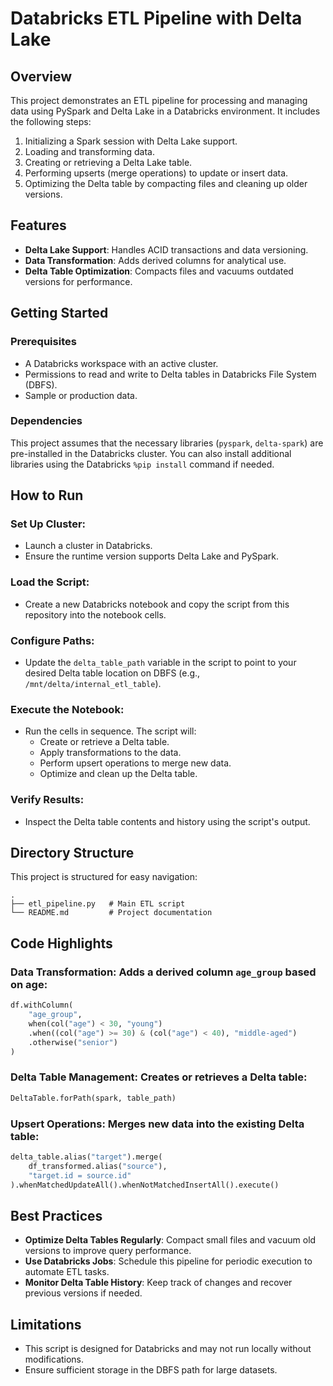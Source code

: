 
# Databricks ETL Pipeline with Delta Lake

## Overview

This project demonstrates an ETL pipeline for processing and managing data using PySpark and Delta Lake in a Databricks environment. It includes the following steps:

1. Initializing a Spark session with Delta Lake support.
2. Loading and transforming data.
3. Creating or retrieving a Delta Lake table.
4. Performing upserts (merge operations) to update or insert data.
5. Optimizing the Delta table by compacting files and cleaning up older versions.

## Features

- **Delta Lake Support**: Handles ACID transactions and data versioning.
- **Data Transformation**: Adds derived columns for analytical use.
- **Delta Table Optimization**: Compacts files and vacuums outdated versions for performance.

## Getting Started

### Prerequisites

- A Databricks workspace with an active cluster.
- Permissions to read and write to Delta tables in Databricks File System (DBFS).
- Sample or production data.

### Dependencies

This project assumes that the necessary libraries (`pyspark`, `delta-spark`) are pre-installed in the Databricks cluster. You can also install additional libraries using the Databricks `%pip install` command if needed.

## How to Run

### Set Up Cluster:
- Launch a cluster in Databricks.
- Ensure the runtime version supports Delta Lake and PySpark.

### Load the Script:
- Create a new Databricks notebook and copy the script from this repository into the notebook cells.

### Configure Paths:
- Update the `delta_table_path` variable in the script to point to your desired Delta table location on DBFS (e.g., `/mnt/delta/internal_etl_table`).

### Execute the Notebook:
- Run the cells in sequence. The script will:
  - Create or retrieve a Delta table.
  - Apply transformations to the data.
  - Perform upsert operations to merge new data.
  - Optimize and clean up the Delta table.

### Verify Results:
- Inspect the Delta table contents and history using the script's output.

## Directory Structure

This project is structured for easy navigation:

```
.
├── etl_pipeline.py   # Main ETL script
└── README.md         # Project documentation
```

## Code Highlights

### Data Transformation: Adds a derived column `age_group` based on age:
```python
df.withColumn(
    "age_group",
    when(col("age") < 30, "young")
    .when((col("age") >= 30) & (col("age") < 40), "middle-aged")
    .otherwise("senior")
)
```

### Delta Table Management: Creates or retrieves a Delta table:
```python
DeltaTable.forPath(spark, table_path)
```

### Upsert Operations: Merges new data into the existing Delta table:
```python
delta_table.alias("target").merge(
    df_transformed.alias("source"),
    "target.id = source.id"
).whenMatchedUpdateAll().whenNotMatchedInsertAll().execute()
```

## Best Practices

- **Optimize Delta Tables Regularly**: Compact small files and vacuum old versions to improve query performance.
- **Use Databricks Jobs**: Schedule this pipeline for periodic execution to automate ETL tasks.
- **Monitor Delta Table History**: Keep track of changes and recover previous versions if needed.

## Limitations

- This script is designed for Databricks and may not run locally without modifications.
- Ensure sufficient storage in the DBFS path for large datasets.
